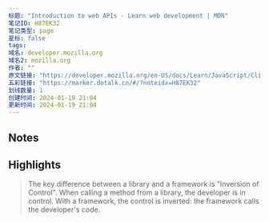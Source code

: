 ```yaml
---
标题: "Introduction to web APIs - Learn web development | MDN"
笔记ID: H87EK32
笔记类型: page
星标: false
tags: 
域名: developer.mozilla.org
域名2: mozilla.org
作者: ""
原文链接: "https://developer.mozilla.org/en-US/docs/Learn/JavaScript/Client-side_web_APIs/Introduction"
五彩链接: "https://marker.dotalk.cn/#/?noteidx=H87EK32"
划线数量: 1
创建时间: 2024-01-19 21:04
更新时间: 2024-01-19 21:04
---
```


## Notes


## Highlights
> The key difference between a library and a framework is "Inversion of Control". When calling a method from a library, the developer is in control. With a framework, the control is inverted: the framework calls the developer's code.

